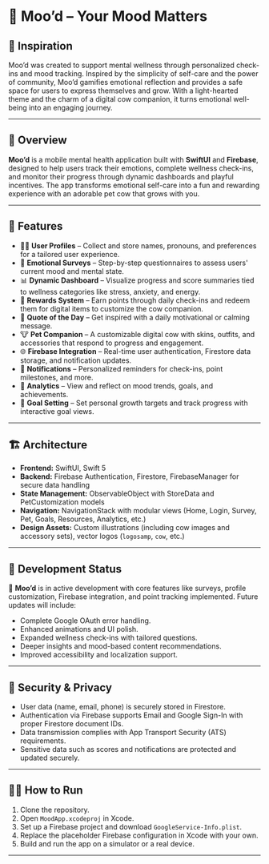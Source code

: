 
# 🌈 Moo’d – Your Mood Matters

## 🧠 Inspiration

Moo’d was created to support mental wellness through personalized check-ins and mood tracking. Inspired by the simplicity of self-care and the power of community, Moo’d gamifies emotional reflection and provides a safe space for users to express themselves and grow. With a light-hearted theme and the charm of a digital cow companion, it turns emotional well-being into an engaging journey.

---

## 📱 Overview

**Moo’d** is a mobile mental health application built with **SwiftUI** and **Firebase**, designed to help users track their emotions, complete wellness check-ins, and monitor their progress through dynamic dashboards and playful incentives. The app transforms emotional self-care into a fun and rewarding experience with an adorable pet cow that grows with you.

---

## 🚀 Features

- 🧑‍💼 **User Profiles** – Collect and store names, pronouns, and preferences for a tailored user experience.
- 🧠 **Emotional Surveys** – Step-by-step questionnaires to assess users' current mood and mental state.
- 📊 **Dynamic Dashboard** – Visualize progress and score summaries tied to wellness categories like stress, anxiety, and energy.
- 🎁 **Rewards System** – Earn points through daily check-ins and redeem them for digital items to customize the cow companion.
- 💬 **Quote of the Day** – Get inspired with a daily motivational or calming message.
- 🐮 **Pet Companion** – A customizable digital cow with skins, outfits, and accessories that respond to progress and engagement.
- 🌐 **Firebase Integration** – Real-time user authentication, Firestore data storage, and notification updates.
- 🔔 **Notifications** – Personalized reminders for check-ins, point milestones, and more.
- 🔎 **Analytics** – View and reflect on mood trends, goals, and achievements.
- 🌿 **Goal Setting** – Set personal growth targets and track progress with interactive goal views.

---

## 🏗️ Architecture

- **Frontend:** SwiftUI, Swift 5  
- **Backend:** Firebase Authentication, Firestore, FirebaseManager for secure data handling  
- **State Management:** ObservableObject with StoreData and PetCustomization models  
- **Navigation:** NavigationStack with modular views (Home, Login, Survey, Pet, Goals, Resources, Analytics, etc.)  
- **Design Assets:** Custom illustrations (including cow images and accessory sets), vector logos (`logosamp`, `cow`, etc.)

---

## 🧪 Development Status

🚧 **Moo’d** is in active development with core features like surveys, profile customization, Firebase integration, and point tracking implemented. Future updates will include:
- Complete Google OAuth error handling.
- Enhanced animations and UI polish.
- Expanded wellness check-ins with tailored questions.
- Deeper insights and mood-based content recommendations.
- Improved accessibility and localization support.

---


## 🔐 Security & Privacy

- User data (name, email, phone) is securely stored in Firestore.
- Authentication via Firebase supports Email and Google Sign-In with proper Firestore document IDs.
- Data transmission complies with App Transport Security (ATS) requirements.
- Sensitive data such as scores and notifications are protected and updated securely.

---


## 🏃‍♀️ How to Run

1. Clone the repository.
2. Open `MoodApp.xcodeproj` in Xcode.
3. Set up a Firebase project and download `GoogleService-Info.plist`.
4. Replace the placeholder Firebase configuration in Xcode with your own.
5. Build and run the app on a simulator or a real device.

---
